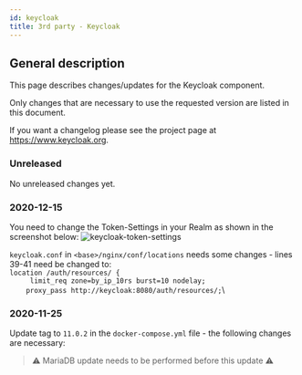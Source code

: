 ```yaml
---
id: keycloak
title: 3rd party - Keycloak
---
```


## General description

This page describes changes/updates for the Keycloak component.

Only changes that are necessary to use the requested version are listed in this document.

If you want a changelog please see the project page at https://www.keycloak.org.

### Unreleased

No unreleased changes yet.

### 2020-12-15

You need to change the Token-Settings in your Realm as shown in the screenshot below:
![keycloak-token-settings](assets/keycloak-token-settings.png)

`keycloak.conf` in `<base>/nginx/conf/locations` needs some changes - lines 39-41 need be changed to:\
`location /auth/resources/ {`\
`     limit_req zone=by_ip_10rs burst=10 nodelay;`\
`     proxy_pass http://keycloak:8080/auth/resources/; `\


### 2020-11-25

Update tag to `11.0.2` in the `docker-compose.yml` file  - the following changes are necessary:
> ⚠️ MariaDB update needs to be performed before this update ⚠️